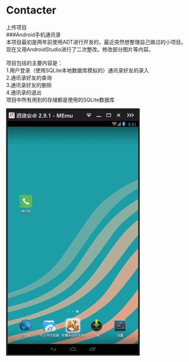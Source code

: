 # Contacter
上传项目
<br>
###Android手机通讯录<br>
本项目最初是两年前使用ADT进行开发的，最近突然想整理自己做过的小项目。现在又用AndroidStudio进行了二次整改。修改部分图片等内容。<br>
<br>
项目包括的主要内容是：<br>
1.用户登录（使用SQLite本地数据库模拟的）通讯录好友的录入<br>
2.通讯录好友的查询<br>
3.通讯录好友的删除<br>
4.通讯录的退出<br>
项目中所有用到的存储都是使用的SQLite数据库<br>

<img src="https://github.com/jingong/Contacter/blob/master/screenshot/1.jpg" />




